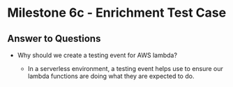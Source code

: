 # Milestone 6c - Enrichment Test Case

## Answer to Questions

* Why should we create a testing event for AWS lambda?

  * In a serverless environment, a testing event helps use to ensure our lambda functions are doing what they are expected to do.